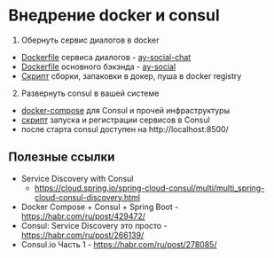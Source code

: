 # Внедрение docker и consul

1) Обернуть сервис диалогов в docker
  - [Dockerfile](../social-chat/Dockerfile) сервиса диалогов - [ay-social-chat](https://hub.docker.com/repository/docker/ay-social-chat)
  - [Dockerfile](../Dockerfile) основного бэкэнда - [ay-social](https://hub.docker.com/repository/docker/ay-social)
  - [Скрипт](../Dockerfile) сборки, запаковки в докер, пуша в docker registry
2) Развернуть consul в вашей системе
  - [docker-compose](docker-compose.yml) для Consul и прочей инфраструктуры
  - [скрипт](start.sh) запуска и регистрации сервисов в Consul
  - после старта consul доступен на http://localhost:8500/


## Полезные ссылки 
- Service Discovery with Consul
  - https://cloud.spring.io/spring-cloud-consul/multi/multi_spring-cloud-consul-discovery.html
- Docker Compose + Consul + Spring Boot - https://habr.com/ru/post/429472/
- Consul: Service Discovery это просто - https://habr.com/ru/post/266139/
- Consul.io Часть 1 - https://habr.com/ru/post/278085/
